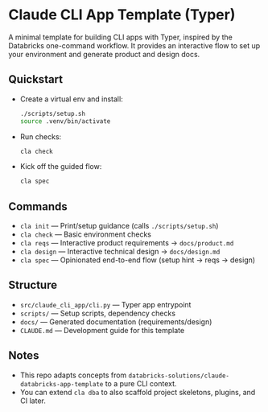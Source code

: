 # Claude CLI App Template (Typer)

A minimal template for building CLI apps with Typer, inspired by the Databricks one-command workflow. It provides an interactive flow to set up your environment and generate product and design docs.

## Quickstart

- Create a virtual env and install:
  ```bash
  ./scripts/setup.sh
  source .venv/bin/activate
  ```
- Run checks:
  ```bash
  cla check
  ```
- Kick off the guided flow:
  ```bash
  cla spec
  ```

## Commands
- `cla init` — Print/setup guidance (calls `./scripts/setup.sh`)
- `cla check` — Basic environment checks
- `cla reqs` — Interactive product requirements → `docs/product.md`
- `cla design` — Interactive technical design → `docs/design.md`
- `cla spec` — Opinionated end-to-end flow (setup hint → reqs → design)

## Structure
- `src/claude_cli_app/cli.py` — Typer app entrypoint
- `scripts/` — Setup scripts, dependency checks
- `docs/` — Generated documentation (requirements/design)
- `CLAUDE.md` — Development guide for this template

## Notes
- This repo adapts concepts from `databricks-solutions/claude-databricks-app-template` to a pure CLI context.
- You can extend `cla dba` to also scaffold project skeletons, plugins, and CI later.
